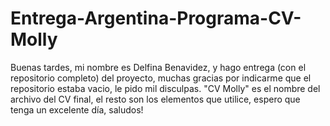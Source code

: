 # Entrega-Argentina-Programa-CV-Molly

Buenas tardes, mi nombre es Delfina Benavidez, y hago entrega (con el repositorio completo) del proyecto, muchas gracias por indicarme que el repositorio estaba vacio, le pido mil disculpas. 
"CV Molly" es el nombre del archivo del CV final, el resto son los elementos que utilice, espero que tenga un excelente día, saludos!
